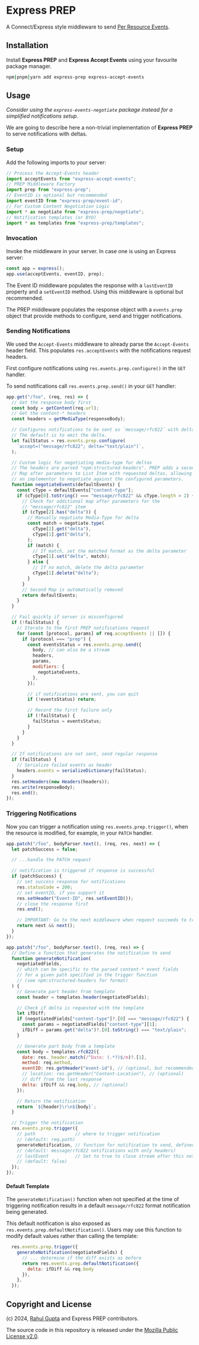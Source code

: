 # Express PREP

A Connect/Express style middleware to send [Per Resource Events](https://cxres.github.io/prep/draft-gupta-httpbis-per-resource-events.html).

## Installation

Install **Express PREP** and **Express Accept Events** using your favourite package manager.

```sh
npm|pnpm|yarn add express-prep express-accept-events
```

## Usage

_Consider using the `express-events-negotiate` package instead for a simplified notifications setup._

We are going to describe here a non-trivial implementation of **Express PREP** to serve notifications with deltas.

### Setup

Add the following imports to your server:

```js
// Process the Accept-Events header
import acceptEvents from "express-accept-events";
// PREP Middleware Factory
import prep from "express-prep";
// EventID is optional but recommended
import eventID from "express-prep/event-id";
// For Custom Content Negotiation Logic
import * as negotiate from "express-prep/negotiate";
// Notification templates (or BYO)
import * as templates from "express-prep/templates";
```

### Invocation

Invoke the middleware in your server. In case one is using an Express server:

```js
const app = express();
app.use(acceptEvents, eventID, prep);
```

The Event ID middleware populates the response with a `lastEventID` property and a `setEventID` method. Using this middleware is optional but recommended.

The PREP middleware populates the response object with a `events.prep` object that provide methods to configure, send and trigger notifications.

### Sending Notifications

We used the `Accept-Events` middleware to already parse the `Accept-Events` header field. This populates `res.acceptEvents` with the notifications request headers.

First configure notifications using `res.events.prep.configure()` in the `GET` handler.

To send notifications call `res.events.prep.send()` in your `GET` handler:

```js
app.get("/foo", (req, res) => {
  // Get the response body first
  const body = getContent(req.url);
  // Get the content-* headers
  const headers = getMediaType(responseBody);

  // Configures notifications to be sent as `message/rfc822` with deltas.
  // The default is to omit the delta.
  let failStatus = res.events.prep.configure(
    `accept=("message/rfc822"; delta="text/plain")`,
  );

  // Custom logic for negotiating media-type for deltas
  // The headers are parsed "npm:structured-headers". PREP adds a second
  // Map after parameters to List Item with requested deltas, allowing
  // an implementor to negotiate against the configured parameters.
  function negotiateEvents(defaultEvents) {
    const cType = defaultEvents["content-type"];
    if (cType[0].toString() === "message/rfc822" && cType.length > 2) {
      // Check for additional map after parameters for the
      // "message/rfc822" item
      if (cType[2].has("delta")) {
        // Manually negotiate Media-Type for delta
        const match = negotiate.type(
          cType[2].get("delta"),
          cType[1].get("delta"),
        );
        if (match) {
          // If match, set the matched format as the delta parameter
          cType[1].set("delta", match);
        } else {
          // If no match, delete the delta parameter
          cType[1].delete("delta");
        }
      }
      // Second Map is automatically removed
      return defaultEvents;
    }
  }

  // Fail quickly if server is misconfigured
  if (!failStatus) {
    // Iterate to the first PREP notifications request
    for (const [protocol, params] of req.acceptEvents || []) {
      if (protocol === "prep") {
        const eventsStatus = res.events.prep.send({
          body, // can also be a stream
          headers,
          params,
          modifiers: {
            negotiateEvents,
          },
        });

        // if notifications are sent, you can quit
        if (!eventsStatus) return;

        // Record the first failure only
        if (!failStatus) {
          failStatus = eventsStatus;
        }
      }
    }
  }

  // If notifications are not sent, send regular response
  if (failStatus) {
    // Serialize failed events as header
    headers.events = serializeDictionary(failStatus);
  }
  res.setHeaders(new Headers(headers));
  res.write(responseBody);
  res.end();
});
```

### Triggering Notifications

Now you can trigger a notification using `res.events.prep.trigger()`, when the resource is modified, for example, in your `PATCH` handler.

```js
app.patch("/foo", bodyParser.text(), (req, res, next) => {
  let patchSuccess = false;

  // ...handle the PATCH request

  // notification is triggered if response is successful
  if (patchSuccess) {
    // set success response for notifications
    res.statusCode = 200;
    // set eventID, if you support it
    res.setHeader("Event-ID", res.setEventID());
    // close the response first
    res.end();

    // IMPORTANT: Go to the next middleware when request succeeds to trigger the notification
    return next && next();
  }
});

app.patch("/foo", bodyParser.text(), (req, res) => {
  // Define a function that generates the notification to send
  function generateNotification(
    negotiatedFields,
    // which can be specific to the parsed content-* event fields
    // for a given path specified in the trigger function
    // (see npm:structured-headers for format)
  ) {
    // Generate part header from template
    const header = templates.header(negotiatedFields);

    // Check if delta is requested with the template
    let ifDiff;
    if (negotiatedFields["content-type"]?.[0] === "message/rfc822") {
      const params = negotiatedFields["content-type"][1];
      ifDiff = params.get("delta")?.[0].toString() === "text/plain";
    }

    // Generate part body from a template
    const body = templates.rfc822({
      date: res._header.match(/^Date: (.*?)$/m)?.[1],
      method: req.method,
      eventID: res.getHeader("event-id"), // (optional, but recommended)
      // location: res.getHeader("Content-Location"), // (optional)
      // diff from the last response
      delta: ifDiff && req.body, // (optional)
    });

    // Return the notification
    return `${header}\r\n${body}`;
  }

  // Trigger the notification
  res.events.prep.trigger({
    // path               // where to trigger notification
    // (default: req.path)
    generateNotification, // function for notification to send, defined above
    // (default: message/rfc822 notifications with only headers)
    // lastEvent          // Set to true to close stream after this notification
    // (default: false)
  });
});
```

#### Default Template

The `generateNotification()` function when not specified at the time of triggering notification results in a default `message/rfc822` format notification being generated.

This default notification is also exposed as `res.events.prep.defaultNotification()`. Users may use this function to modify default values rather than calling the template:

```js
  res.events.prep.trigger({
    generateNotification(negotiatedFields) {
      // ... determine if the diff exists as before
      return res.events.prep.defaultNotification({
        delta: ifDiff && req.body
      }),
    },
  });
```

## Copyright and License

(c) 2024, [Rahul Gupta](https://cxres.pages.dev/profile#i) and Express PREP contributors.

The source code in this repository is released under the [Mozilla Public License v2.0](./LICENSE).
